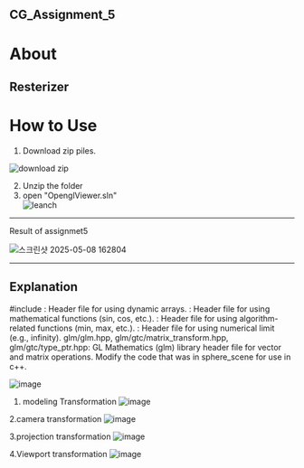 ## CG_Assignment_5

About
===
Resterizer
---
How to Use
===
1. Download zip piles.  
   
![download zip](https://github.com/user-attachments/assets/3e76e9d2-5325-42a3-ba52-2bb3064c0a58)

2. Unzip the folder  
3. open "OpenglViewer.sln"  
![leanch](https://github.com/user-attachments/assets/1ed43ef3-d812-4b75-809d-fe1077eabf9b)
---
Result of assignmet5

![스크린샷 2025-05-08 162804](https://github.com/user-attachments/assets/50e308e5-d5fb-4091-bbd9-883813461efe)
 
---
Explanation
---
#include
<vector>: Header file for using dynamic arrays.
<cmath>: Header file for using mathematical functions (sin, cos, etc.).
<algorithm>: Header file for using algorithm-related functions (min, max, etc.).
<limits>: Header file for using numerical limit (e.g., infinity).
glm/glm.hpp, glm/gtc/matrix_transform.hpp, glm/gtc/type_ptr.hpp: GL Mathematics (glm) library header file for vector and matrix operations.
Modify the code that was in sphere_scene for use in c++.

![image](https://github.com/user-attachments/assets/00f56508-adef-4bcc-8783-857cbd03c9a0)
1. modeling Transformation
![image](https://github.com/user-attachments/assets/568e61e2-50f1-4a41-8aee-25a6f40b9339)


2.camera transformation
![image](https://github.com/user-attachments/assets/4a37f260-8576-4ae7-8f2a-f81fdf3b918f)


3.projection transformation
![image](https://github.com/user-attachments/assets/27dfb0d3-04e7-4806-8874-bf1faaac971d)

4.Viewport transformation
![image](https://github.com/user-attachments/assets/e3798e3a-4e33-4073-bc77-d3d9ef89b95a)

